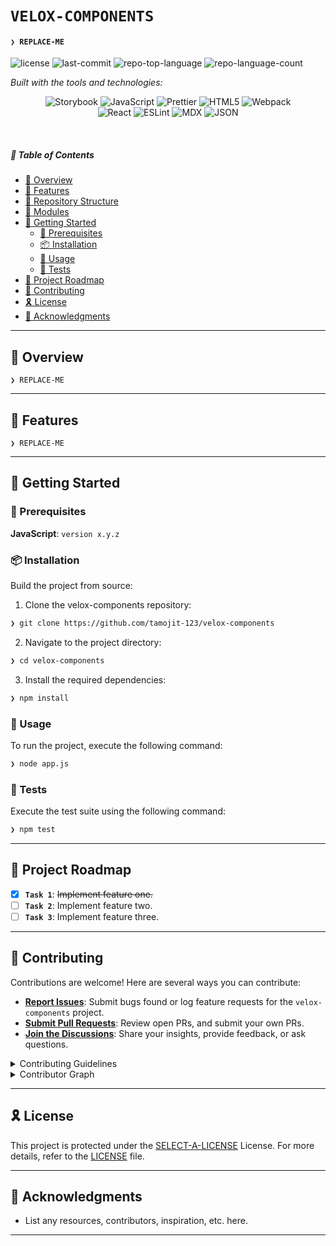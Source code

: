 # `VELOX-COMPONENTS`

#### <code>❯ REPLACE-ME</code>

<p align="left">
	<img src="https://img.shields.io/github/license/tamojit-123/velox-components?style=flat&logo=opensourceinitiative&logoColor=white&color=0080ff" alt="license">
	<img src="https://img.shields.io/github/last-commit/tamojit-123/velox-components?style=flat&logo=git&logoColor=white&color=0080ff" alt="last-commit">
	<img src="https://img.shields.io/github/languages/top/tamojit-123/velox-components?style=flat&color=0080ff" alt="repo-top-language">
	<img src="https://img.shields.io/github/languages/count/tamojit-123/velox-components?style=flat&color=0080ff" alt="repo-language-count">
</p>
<p align="left">
		<em>Built with the tools and technologies:</em>
</p>
<p align="center">
	<img src="https://img.shields.io/badge/Storybook-FF4785.svg?style=flat&logo=Storybook&logoColor=white" alt="Storybook">
	<img src="https://img.shields.io/badge/JavaScript-F7DF1E.svg?style=flat&logo=JavaScript&logoColor=black" alt="JavaScript">
	<img src="https://img.shields.io/badge/Prettier-F7B93E.svg?style=flat&logo=Prettier&logoColor=black" alt="Prettier">
	<img src="https://img.shields.io/badge/HTML5-E34F26.svg?style=flat&logo=HTML5&logoColor=white" alt="HTML5">
	<img src="https://img.shields.io/badge/Webpack-8DD6F9.svg?style=flat&logo=Webpack&logoColor=black" alt="Webpack">
	<br>
	<img src="https://img.shields.io/badge/React-61DAFB.svg?style=flat&logo=React&logoColor=black" alt="React">
	<img src="https://img.shields.io/badge/ESLint-4B32C3.svg?style=flat&logo=ESLint&logoColor=white" alt="ESLint">
	<img src="https://img.shields.io/badge/MDX-1B1F24.svg?style=flat&logo=MDX&logoColor=white" alt="MDX">
	<img src="https://img.shields.io/badge/JSON-000000.svg?style=flat&logo=JSON&logoColor=white" alt="JSON">
</p>

<br>

##### 🔗 Table of Contents

- [📍 Overview](#-overview)
- [👾 Features](#-features)
- [📂 Repository Structure](#-repository-structure)
- [🧩 Modules](#-modules)
- [🚀 Getting Started](#-getting-started)
    - [🔖 Prerequisites](#-prerequisites)
    - [📦 Installation](#-installation)
    - [🤖 Usage](#-usage)
    - [🧪 Tests](#-tests)
- [📌 Project Roadmap](#-project-roadmap)
- [🤝 Contributing](#-contributing)
- [🎗 License](#-license)
- [🙌 Acknowledgments](#-acknowledgments)

---

## 📍 Overview

<code>❯ REPLACE-ME</code>

---

## 👾 Features

<code>❯ REPLACE-ME</code>

---

## 🚀 Getting Started

### 🔖 Prerequisites

**JavaScript**: `version x.y.z`

### 📦 Installation

Build the project from source:

1. Clone the velox-components repository:
```sh
❯ git clone https://github.com/tamojit-123/velox-components
```

2. Navigate to the project directory:
```sh
❯ cd velox-components
```

3. Install the required dependencies:
```sh
❯ npm install
```

### 🤖 Usage

To run the project, execute the following command:

```sh
❯ node app.js
```

### 🧪 Tests

Execute the test suite using the following command:

```sh
❯ npm test
```

---

## 📌 Project Roadmap

- [X] **`Task 1`**: <strike>Implement feature one.</strike>
- [ ] **`Task 2`**: Implement feature two.
- [ ] **`Task 3`**: Implement feature three.

---

## 🤝 Contributing

Contributions are welcome! Here are several ways you can contribute:

- **[Report Issues](https://github.com/tamojit-123/velox-components/issues)**: Submit bugs found or log feature requests for the `velox-components` project.
- **[Submit Pull Requests](https://github.com/tamojit-123/velox-components/blob/main/CONTRIBUTING.md)**: Review open PRs, and submit your own PRs.
- **[Join the Discussions](https://github.com/tamojit-123/velox-components/discussions)**: Share your insights, provide feedback, or ask questions.

<details closed>
<summary>Contributing Guidelines</summary>

1. **Fork the Repository**: Start by forking the project repository to your github account.
2. **Clone Locally**: Clone the forked repository to your local machine using a git client.
   ```sh
   git clone https://github.com/tamojit-123/velox-components
   ```
3. **Create a New Branch**: Always work on a new branch, giving it a descriptive name.
   ```sh
   git checkout -b new-feature-x
   ```
4. **Make Your Changes**: Develop and test your changes locally.
5. **Commit Your Changes**: Commit with a clear message describing your updates.
   ```sh
   git commit -m 'Implemented new feature x.'
   ```
6. **Push to github**: Push the changes to your forked repository.
   ```sh
   git push origin new-feature-x
   ```
7. **Submit a Pull Request**: Create a PR against the original project repository. Clearly describe the changes and their motivations.
8. **Review**: Once your PR is reviewed and approved, it will be merged into the main branch. Congratulations on your contribution!
</details>

<details closed>
<summary>Contributor Graph</summary>
<br>
<p align="left">
   <a href="https://github.com{/tamojit-123/velox-components/}graphs/contributors">
      <img src="https://contrib.rocks/image?repo=tamojit-123/velox-components">
   </a>
</p>
</details>

---

## 🎗 License

This project is protected under the [SELECT-A-LICENSE](https://choosealicense.com/licenses) License. For more details, refer to the [LICENSE](https://choosealicense.com/licenses/) file.

---

## 🙌 Acknowledgments

- List any resources, contributors, inspiration, etc. here.

---
